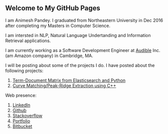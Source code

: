 ## Welcome to My GitHub Pages

I am Animesh Pandey. I graduated from Northeastern University in Dec 2016 after completing my Masters in Computer Science.

I am intersted in NLP, Natural Language Undertanding and Information Retrieval applications.

I am currently working as a Software Development Engineer at [Audible](http://www.audible.com/) Inc. (am Amazon company) in Cambridge, MA.

I will be posting about some of the projects I do. I have posted about the following projects:

1. [Term-Document Matrix from Elasticsearch and Python](https://apanimesh061.github.io/projects/esTermDocMat)
2. [Curve Matching/Peak-Ridge Extraction using C++](https://apanimesh061.github.io/projects/curvematcher)

Web presence:

1. [LinkedIn](https://www.linkedin.com/in/animeshpandey/)
2. [Github](https://github.com/apanimesh061)
3. [Stackoverflow](http://stackoverflow.com/users/1461896/animesh-pandey?tab=profile)
4. [Portfolio](http://animeshpandey.wixsite.com/personal)
5. [Bitbucket](https://bitbucket.org/animeshpandey/)
